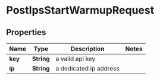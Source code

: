 

# PostIpsStartWarmupRequest


## Properties

| Name | Type | Description | Notes |
|------------ | ------------- | ------------- | -------------|
|**key** | **String** | a valid api key |  |
|**ip** | **String** | a dedicated ip address |  |




